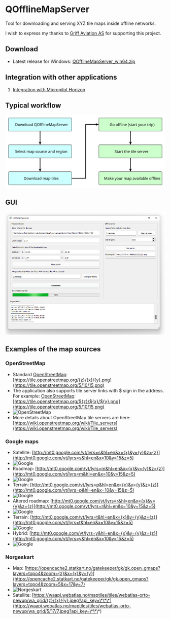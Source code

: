 # QOfflineMapServer

Tool for downloading and serving XYZ tile maps inside offline networks.

I wish to express my thanks to [Griff Aviation AS](https://griffaviation.com/) for supporting this project.

## Download

- Latest release for Windows: [QOfflineMapServer_win64.zip](https://github.com/bsaid/QOfflineMapServer/releases/latest/download/QOfflineMapServer_win64.zip)

## Integration with other applications

1. [Integration with Micropilot Horizon](/docs/HorizonIntegration.md)

## Typical workflow

![Introduction diagram](docs/introDiagram.svg)

## GUI

![QOfflineMapServer GUI](docs/QOfflineMapServerGUI.png)

## Examples of the map sources

### OpenStreetMap

- Standard [OpenStreetMap](https://www.openstreetmap.org/): [https://tile.openstreetmap.org/{z}/{x}/{y}.png](https://tile.openstreetmap.org/5/10/15.png)
- The application also supports tile server links with \$ sign in the address. For example: [OpenStreetMap](https://www.openstreetmap.org/): [https://tile.openstreetmap.org/${z}/${x}/${y}.png](https://tile.openstreetmap.org/5/10/15.png)
- ![OpenStreetMap](https://tile.openstreetmap.org/5/10/15.png)
- More details about OpenStreetMap tile servers are here: [https://wiki.openstreetmap.org/wiki/Tile_servers](https://wiki.openstreetmap.org/wiki/Tile_servers)

### Google maps

- Satellite: [http://mt0.google.com/vt/lyrs=s&hl=en&x={x}&y={y}&z={z}](http://mt0.google.com/vt/lyrs=s&hl=en&x=10&y=15&z=5)
- ![Google](http://mt0.google.com/vt/lyrs=s&hl=en&x=10&y=15&z=5)
- Roadmap: [http://mt0.google.com/vt/lyrs=m&hl=en&x={x}&y={y}&z={z}](http://mt0.google.com/vt/lyrs=m&hl=en&x=10&y=15&z=5)
- ![Google](http://mt0.google.com/vt/lyrs=m&hl=en&x=10&y=15&z=5)
- Terrain: [http://mt0.google.com/vt/lyrs=p&hl=en&x={x}&y={y}&z={z}](http://mt0.google.com/vt/lyrs=p&hl=en&x=10&y=15&z=5)
- ![Google](http://mt0.google.com/vt/lyrs=p&hl=en&x=10&y=15&z=5)
- Altered roadmap: [http://mt0.google.com/vt/lyrs=r&hl=en&x={x}&y={y}&z={z}](http://mt0.google.com/vt/lyrs=r&hl=en&x=10&y=15&z=5)
- ![Google](http://mt0.google.com/vt/lyrs=r&hl=en&x=10&y=15&z=5)
- Terrain: [http://mt0.google.com/vt/lyrs=t&hl=en&x={x}&y={y}&z={z}](http://mt0.google.com/vt/lyrs=t&hl=en&x=10&y=15&z=5)
- ![Google](http://mt0.google.com/vt/lyrs=t&hl=en&x=10&y=15&z=5)
- Hybrid: [http://mt0.google.com/vt/lyrs=y&hl=en&x={x}&y={y}&z={z}](http://mt0.google.com/vt/lyrs=y&hl=en&x=10&y=15&z=5)
- ![Google](http://mt0.google.com/vt/lyrs=y&hl=en&x=10&y=15&z=5)

### Norgeskart

- Map: [https://opencache2.statkart.no/gatekeeper/gk/gk.open_gmaps?layers=topo4&zoom={z}&x={x}&y={y}](https://opencache2.statkart.no/gatekeeper/gk/gk.open_gmaps?layers=topo4&zoom=5&x=17&y=7)
- ![Norgeskart](https://opencache2.statkart.no/gatekeeper/gk/gk.open_gmaps?layers=topo4&zoom=5&x=17&y=7)
- Satellite: [https://waapi.webatlas.no/maptiles/tiles/webatlas-orto-newup/wa_grid/{z}/{x}/{y}.jpeg?api_key=\*\*\*](https://waapi.webatlas.no/maptiles/tiles/webatlas-orto-newup/wa_grid/5/17/7.jpeg?api_key=\*\*\*)
